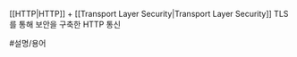 [[HTTP|HTTP]] + [[Transport Layer Security|Transport Layer Security]]
TLS 를 통해 보안을 구축한 HTTP 통신

#설명/용어 